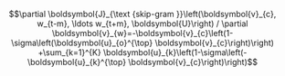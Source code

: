 $$\partial \boldsymbol{J}_{\text {skip-gram }}\left(\boldsymbol{v}_{c}, w_{t-m}, \ldots w_{t+m}, \boldsymbol{U}\right) / \partial \boldsymbol{v}_{w}=-\boldsymbol{v}_{c}\left(1-\sigma\left(\boldsymbol{u}_{o}^{\top} \boldsymbol{v}_{c}\right)\right) +\sum_{k=1}^{K} \boldsymbol{u}_{k}\left(1-\sigma\left(- \boldsymbol{u}_{k}^{\top} \boldsymbol{v}_{c}\right)\right)$$

